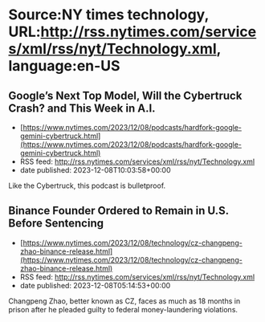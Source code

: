 # Source:NY times technology, URL:http://rss.nytimes.com/services/xml/rss/nyt/Technology.xml, language:en-US

## Google’s Next Top Model, Will the Cybertruck Crash? and This Week in A.I.
 - [https://www.nytimes.com/2023/12/08/podcasts/hardfork-google-gemini-cybertruck.html](https://www.nytimes.com/2023/12/08/podcasts/hardfork-google-gemini-cybertruck.html)
 - RSS feed: http://rss.nytimes.com/services/xml/rss/nyt/Technology.xml
 - date published: 2023-12-08T10:03:58+00:00

Like the Cybertruck, this podcast is bulletproof.

## Binance Founder Ordered to Remain in U.S. Before Sentencing
 - [https://www.nytimes.com/2023/12/08/technology/cz-changpeng-zhao-binance-release.html](https://www.nytimes.com/2023/12/08/technology/cz-changpeng-zhao-binance-release.html)
 - RSS feed: http://rss.nytimes.com/services/xml/rss/nyt/Technology.xml
 - date published: 2023-12-08T05:14:53+00:00

Changpeng Zhao, better known as CZ, faces as much as 18 months in prison after he pleaded guilty to federal money-laundering violations.

